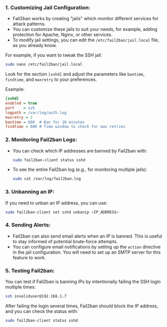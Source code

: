 ### 1. **Customizing Jail Configuration:**

- Fail2ban works by creating "jails" which monitor different services for attack patterns.
- You can customize these jails to suit your needs, for example, adding protection for Apache, Nginx, or other services.
- To modify jail settings, you can edit the `/etc/fail2ban/jail.local` file, as you already know.

For example, if you want to tweak the SSH jail:

```bash
sudo nano /etc/fail2ban/jail.local
```

Look for the section `[sshd]` and adjust the parameters like `bantime`, `findtime`, and `maxretry` to your preferences.

Example:

```ini
[sshd]
enabled = true
port    = ssh
logpath = /var/log/auth.log
maxretry = 3
bantime = 600  # Ban for 10 minutes
findtime = 600 # Time window to check for max retries
```

### 2. **Monitoring Fail2ban Logs:**

- You can check which IP addresses are banned by Fail2ban with:
    
    ```bash
    sudo fail2ban-client status sshd
    ```
    
- To see the entire Fail2ban log (e.g., for monitoring multiple jails):
    
    ```bash
    sudo cat /var/log/fail2ban.log
    ```
    

### 3. **Unbanning an IP:**

If you need to unban an IP address, you can use:

```bash
sudo fail2ban-client set sshd unbanip <IP_ADDRESS>
```

### 4. **Sending Alerts:**

- Fail2ban can also send email alerts when an IP is banned. This is useful to stay informed of potential brute-force attempts.
- You can configure email notifications by setting up the `action` directive in the jail configuration. You will need to set up an SMTP server for this feature to work.

### 5. **Testing Fail2ban:**

You can test if Fail2ban is banning IPs by intentionally failing the SSH login multiple times:

```bash
ssh invaliduser@192.168.1.7
```

After failing the login several times, Fail2ban should block the IP address, and you can check the status with:

```bash
sudo fail2ban-client status sshd
```
